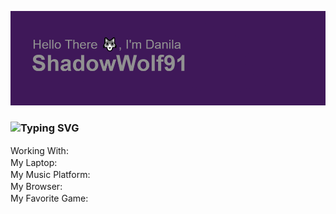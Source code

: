 ![Header](https://github.com/ShadowWolf91/ShadowWolf91/blob/main/header.png)
### ![Typing SVG](https://readme-typing-svg.herokuapp.com?color=%2336BCF7&lines=Hi+there,+I'm+a+3D+and+Unity+programmer)
Working With:
<a href="https://www.adobe.com/products/photoshop.html"><img height="16" width="16" src="https://cdn.simpleicons.org/adobephotoshop/purple"/><a/>
<a href="https://www.autodesk.com/"><img height="16" width="16" src="https://cdn.simpleicons.org/autodesk/purple"/><a/>
<a href="https://www.blender.org/"><img height="16" width="16" src="https://cdn.simpleicons.org/blender/purple"/><a/>
<a href="https://learn.microsoft.com/en-us/dotnet/csharp/"><img height="16" width="16" src="https://cdn.simpleicons.org/csharp/purple"/><a/>
<a href="https://unity.com"><img height="16" width="16" src="https://cdn.simpleicons.org/unity/purple"/><a/>
<a href="https://www.unrealengine.com/en-US"><img height="16" width="16" src="https://cdn.simpleicons.org/unrealengine/purple"/><br/><a/>
My Laptop:
<a href="https://www.lenovo.com/us/en/"><img height="16" width="16" src="https://cdn.simpleicons.org/lenovo/purple"/><a/>
<a href="https://www.lenovo.com/us/en/c/laptops/thinkpad/"><img height="16" width="16" src="https://cdn.simpleicons.org/thinkpad/purple"/><a/><br/>
My Music Platform:
<a href="https://soundcloud.com/user-131706000"><img height="16" width="16" src="https://cdn.simpleicons.org/soundcloud/purple"/><a/><br/>
My Browser:
<a href="https://brave.com/"><img height="16" width="16" src="https://cdn.simpleicons.org/brave/purple"/><a/><br/>
My Favorite Game:
<a href="https://store.steampowered.com/app/391540/Undertale/"><img height="16" width="16" src="https://cdn.simpleicons.org/undertale/purple"/><a/><br/>
<!--
**ShadowWolf91/ShadowWolf91** is a ✨ _special_ ✨ repository because its `README.md` (this file) appears on your GitHub profile.

Here are some ideas to get you started:

- 🔭 I’m currently working on simulation in Unity
- 🌱 I’m currently learning ...
- 👯 I’m looking to collaborate on ...
- 🤔 I’m looking for help with making game
- 💬 Ask me about ...
- 📫 How to reach me: ...
- 😄 Pronouns: ...
- ⚡ Fun fact: ...
-->
